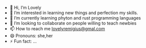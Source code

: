 - 👋 Hi, I’m Lovely
- 👀 I’m interested in learning new things and perfection my skills.
- 🌱 I’m currently learning phyton and rust programming languages
- 💞️ I’m looking to collaborate on people willing to teach newbies
- 📫 How to reach me lovelyremigius@gmal.com
- 😄 Pronouns: she,her
- ⚡ Fun fact: ...                        

<!---
RM-LV-65/RM-LV-65 is a ✨ special ✨ repository because its `README.md` (this file) appears on your GitHub profile.
You can click the Preview link to take a look at your changes.
--->
